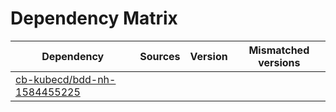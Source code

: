 # Dependency Matrix

Dependency | Sources | Version | Mismatched versions
---------- | ------- | ------- | -------------------
[cb-kubecd/bdd-nh-1584455225](https://github.com/cb-kubecd/bdd-nh-1584455225.git) |  | []() | 
